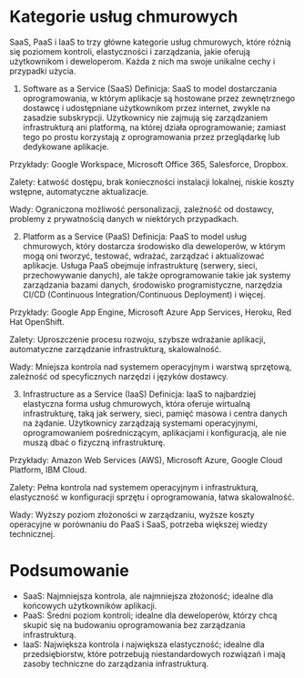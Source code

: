 # Kategorie usług chmurowych

SaaS, PaaS i IaaS to trzy główne kategorie usług chmurowych, które różnią się poziomem kontroli, elastyczności i zarządzania, jakie oferują użytkownikom i deweloperom. 
Każda z nich ma swoje unikalne cechy i przypadki użycia.

1. Software as a Service (SaaS)
Definicja: SaaS to model dostarczania oprogramowania, w którym aplikacje są hostowane przez zewnętrznego dostawcę i udostępniane użytkownikom przez internet, 
zwykle na zasadzie subskrypcji. Użytkownicy nie zajmują się zarządzaniem infrastrukturą ani platformą, na której działa oprogramowanie; 
zamiast tego po prostu korzystają z oprogramowania przez przeglądarkę lub dedykowane aplikacje.

Przykłady: Google Workspace, Microsoft Office 365, Salesforce, Dropbox.

Zalety: Łatwość dostępu, brak konieczności instalacji lokalnej, niskie koszty wstępne, automatyczne aktualizacje.

Wady: Ograniczona możliwość personalizacji, zależność od dostawcy, problemy z prywatnością danych w niektórych przypadkach.


2. Platform as a Service (PaaS)
Definicja: PaaS to model usług chmurowych, który dostarcza środowisko dla deweloperów, w którym mogą oni tworzyć, testować, wdrażać, zarządzać i aktualizować aplikacje. 
Usługa PaaS obejmuje infrastrukturę (serwery, sieci, przechowywanie danych), ale także oprogramowanie takie jak systemy zarządzania bazami danych, 
środowisko programistyczne, narzędzia CI/CD (Continuous Integration/Continuous Deployment) i więcej.

Przykłady: Google App Engine, Microsoft Azure App Services, Heroku, Red Hat OpenShift.

Zalety: Uproszczenie procesu rozwoju, szybsze wdrażanie aplikacji, automatyczne zarządzanie infrastrukturą, skalowalność.

Wady: Mniejsza kontrola nad systemem operacyjnym i warstwą sprzętową, zależność od specyficznych narzędzi i języków dostawcy.


3. Infrastructure as a Service (IaaS)
Definicja: IaaS to najbardziej elastyczna forma usług chmurowych, która oferuje wirtualną infrastrukturę, taką jak serwery, sieci, pamięć masowa i centra danych na żądanie. 
Użytkownicy zarządzają systemami operacyjnymi, oprogramowaniem pośredniczącym, aplikacjami i konfiguracją, ale nie muszą dbać o fizyczną infrastrukturę.

Przykłady: Amazon Web Services (AWS), Microsoft Azure, Google Cloud Platform, IBM Cloud.

Zalety: Pełna kontrola nad systemem operacyjnym i infrastrukturą, elastyczność w konfiguracji sprzętu i oprogramowania, łatwa skalowalność.

Wady: Wyższy poziom złożoności w zarządzaniu, wyższe koszty operacyjne w porównaniu do PaaS i SaaS, potrzeba większej wiedzy technicznej.

# Podsumowanie

* SaaS: Najmniejsza kontrola, ale najmniejsza złożoność; idealne dla końcowych użytkowników aplikacji.
* PaaS: Średni poziom kontroli; idealne dla deweloperów, którzy chcą skupić się na budowaniu oprogramowania bez zarządzania infrastrukturą.
* IaaS: Największa kontrola i największa elastyczność; idealne dla przedsiębiorstw, które potrzebują niestandardowych rozwiązań i mają zasoby techniczne do zarządzania infrastrukturą.